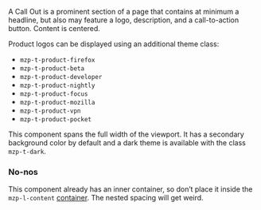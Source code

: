A Call Out is a prominent section of a page that contains at minimum a headline,
but also may feature a logo, description, and a call-to-action button. Content
is centered.

Product logos can be displayed using an additional theme class:
- `mzp-t-product-firefox`
- `mzp-t-product-beta`
- `mzp-t-product-developer`
- `mzp-t-product-nightly`
- `mzp-t-product-focus`
- `mzp-t-product-mozilla`
- `mzp-t-product-vpn`
- `mzp-t-product-pocket`

This component spans the full width of the viewport. It has a secondary background
color by default and a dark theme is available with the class `mzp-t-dark`.

### No-nos
This component already has an inner container, so don’t place it inside
the `mzp-l-content` [container](/components/detail/content-container). The nested
spacing will get weird.
